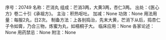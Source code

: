 序号：20749
名称：芒消丸
组成：芒消3两，大黄3两，杏仁3两。
出处：《医心方》卷二十引《承祖方》。
主治：积热呕吐。
加减：None
功效：None
用法用量：每服2丸，日2次。
制备方法：上各别捣治，先末大黄，芒消下从后，捣杏仁子令如膏，乃合三物，炼蜜为丸，如梧桐子大。
临床应用：None
各家论述：None
用药禁忌：None
附注：None
